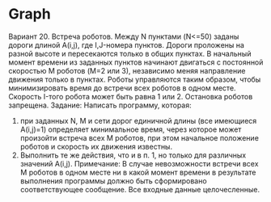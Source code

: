 # Graph
Вариант 20.	Встреча роботов.
Между N пунктами (N<=50) заданы дороги длиной A(i,j), где I,J-номера пунктов. Дороги проложены на разной высоте и пересекаются только в общих пунктах. В начальный момент времени из заданных пунктов начинают двигаться с постоянной скоростью M роботов (M=2 или 3), независимо меняя направление движения только в пунктах. Роботы управляются таким образом, чтобы минимизировать время до встречи всех роботов в одном месте. Скорость I-того робота может быть равна 1 или 2. Остановка роботов запрещена.
Задание:
Написать программу, которая:
1) при заданных N, M и сети дорог единичной длины (все имеющиеся A(i,j)=1) определяет минимальное время, через которое может произойти встреча всех M роботов, при этом начальное положение роботов и скорость их движения известны.
2) Выполнить те же действия, что и в п. 1, но только для различных значений A(i,j).
Примечание: В случае невозможности встречи всех M роботов в одном месте ни в какой момент времени в результате выполнения программы должно быть сформировано соответствующее сообщение. Все входные данные целочесленные.
